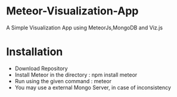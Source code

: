 # Meteor-Visualization-App
A Simple Visualization App using MeteorJs,MongoDB and Viz.js

<h1>Installation</h1>
<ul>
<li>Download Repository</li>
<li>Install Meteor in the directory : npm install meteor</li>
<li>Run using the given command : meteor
<li>You may use a external Mongo Server, in case of inconsistency
</ul>
